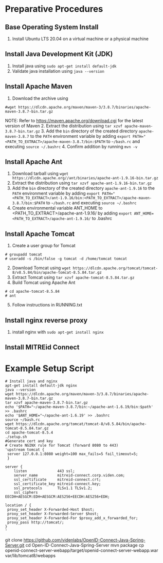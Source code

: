 # Preparative Procedures
## Base Operating System Install
1. Install Ubuntu LTS 20.04 on a virtual machine or a physical machine
## Install Java Development Kit (JDK)
1. Install java using ```sudo apt-get install default-jdk```
2. Validate java installation using ```java --version```
## Install Apache Maven
1. Download the archive using 
```
#wget https://dlcdn.apache.org/maven/maven-3/3.8.7/binaries/apache-maven-3.8.7-bin.tar.gz
```
NOTE: Refer to https://maven.apache.org/download.cgi for the latest version of Maven
2. Extract the distribution using ```tar xzvf apache-maven-3.8.7-bin.tar.gz```
3. Add the ```bin``` directory of the created directory ```apache-maven-3.8.7``` to the ```PATH``` environment variable by adding ```export PATH="<PATH_TO_EXTRACT>/apache-maven-3.8.7/bin:$PATH``` to ```~/bash.rc``` and executing ```source ~/.bashrc```
4. Confirm addition by running ```mvn -v```
## Install Apache Ant
1. Download tarball using ```wget https://dlcdn.apache.org//ant/binaries/apache-ant-1.9.16-bin.tar.gz```
2. Extract the distribution using ```tar xzvf apache-ant-1.9.16-bin.tar.gz```
3. Add the ```bin``` directory of the created directory ```apache-ant-1.9.16``` to the ```PATH``` environment variable by adding ```export PATH="<PATH_TO_EXTRACT>/ant-1.9.16/bin:<PATH_TO_EXTRACT>/apache-maven-3.8.7/bin:$PATH``` to ```~/bash.rc``` and executing ```source ~/.bashrc```
4. Create environmental variable ANT_HOME to <PATH_TO_EXTRACT>/apache-ant-1.9.16/ by adding ```export ANT_HOME=<PATH_TO_EXTRACT>/apache-ant-1.9.16/``` to .bashrc
## Install Apache Tomcat
1. Create a user group for Tomcat
```
# groupadd tomcat
# useradd -s /bin/false -g tomcat -d /home/tomcat tomcat
```
2. Download Tomcat using ```wget https://dlcdn.apache.org/tomcat/tomcat-8/v8.5.84/bin/apache-tomcat-8.5.84.tar.gz```
3. Extract Tomcat using ```tar xzvf apache-tomcat-8.5.84.tar.gz```
4. Build Tomcat using Apache Ant
```
# cd apache-tomcat-8.5.84
# ant
```
5. Follow instructions in RUNNING.txt
## Install nginx reverse proxy
1. install nginx with ```sudo apt-get install nginx```
## Install MITREid Connect

# Example Setup Script
```
# Install java and nginx
apt-get install default-jdk nginx
java --version
wget https://dlcdn.apache.org/maven/maven-3/3.8.7/binaries/apache-maven-3.8.7-bin.tar.gz
tar xzvf apache-maven-3.8.7-bin.tar.gz
echo '$PATH="~/apache-maven-3.8.7/bin:~/apache-ant-1.6.19/bin:$path' >> .bashrc
echo '$ANT_HOME="~/apache-ant-1.6.19' >> .bashrc
source ~/bash.rc
wget https://dlcdn.apache.org/tomcat/tomcat-8/v8.5.84/bin/apache-tomcat-8.5.84.tar.gz
cd apache-tomcat-8.5.4
./setup.sh
#Generate cert and key
# Create NGINX rule for Tomcat (forward 8080 to 443)
'upstream tomcat {
 server 127.0.0.1:8080 weight=100 max_fails=5 fail_timeout=5;
 }
 
server {
    listen              443 ssl;
    server_name         mitreid-connect.corp.viden.com;
    ssl_certificate     mitreid-connect.crt;
    ssl_certificate_key mitreid-connect.key;
    ssl_protocols       TLSv1.1 TLSv1.2;
    ssl_ciphers         EECDH+AESGCM:EDH+AESGCM:AES256+EECDH:AES256+EDH;

location / {
 proxy_set_header X-Forwarded-Host $host;
 proxy_set_header X-Forwarded-Server $host;
 proxy_set_header X-Forwarded-For $proxy_add_x_forwarded_for;
 proxy_pass http://tomcat/;
}
'
```
git clone https://github.com/videnlabs/OpenID-Connect-Java-Spring-Server.git
cd Open-ID-Connect-Java-Spring-Server
mvn package
cp openid-connect-server-webapp/target/openid-connect-server-webapp.war var/lib/tomcat8/webapps
